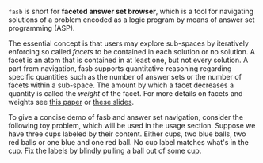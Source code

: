 `fasb` is short for **faceted answer set browser**, which is a tool for
navigating solutions of a problem encoded as a logic program by means of answer
set programming (ASP).

The essential concept is that users may explore sub-spaces by iteratively
enforcing so called _facets_ to be contained in each solution or no solution. A
facet is an atom that is contained in at least one, but not every solution. A
part from navigation, fasb supports quantitative reasoning regarding specific
quantities such as the number of answer sets or the number of facets within a
sub-space. The amount by which a facet decreases a quantity is called the
_weight_ of the facet. For more details on facets and weights see [this
paper](https://ojs.aaai.org/index.php/AAAI/article/view/20506) or [these
slides](https://easychair.org/smart-slide/slide/KcTv#).

To give a concise demo of fasb and answer set navigation, consider the
following toy problem, which will be used in the usage section. Suppose we have
three cups labeled by their content. Either cups, two blue balls, two red balls
or one blue and one red ball. No cup label matches what's in the cup. Fix the
labels by blindly pulling a ball out of some cup.
